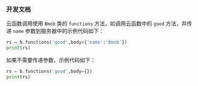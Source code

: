### 开发文档

云函数调用使用 `Bmob` 类的 `functions` 方法，如调用云函数中的 `good` 方法，并传递 `name` 参数到服务器中的示例代码如下：

```python
rs = b.functions('good',body={'name':'Bmob'})
print(rs)
```

如果不需要传递参数，示例代码如下：

```python
rs = b.functions('good',body={})
print(rs)
```

